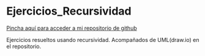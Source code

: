# Ejercicios_Recursividad

[Pincha aquí para acceder a mi repositorio de github](https://github.com/Xavitheforce/Ejercicios_Recursividad)

Ejercicios resueltos usando recursividad. Acompañados de UML(draw.io) en el repositorio.
